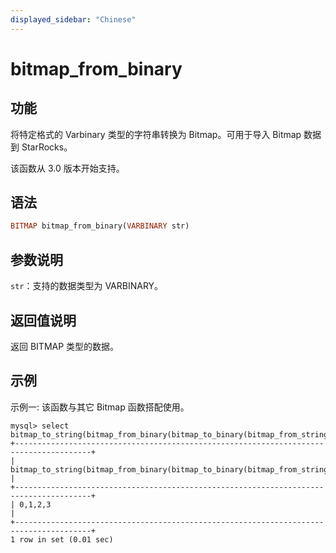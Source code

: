 ```yaml
---
displayed_sidebar: "Chinese"
---
```


# bitmap_from_binary

## 功能

将特定格式的 Varbinary 类型的字符串转换为 Bitmap。可用于导入 Bitmap 数据到 StarRocks。

该函数从 3.0 版本开始支持。

## 语法

```Haskell
BITMAP bitmap_from_binary(VARBINARY str)
```

## 参数说明

`str`：支持的数据类型为 VARBINARY。

## 返回值说明

返回 BITMAP 类型的数据。

## 示例

示例一: 该函数与其它 Bitmap 函数搭配使用。

   ```Plain
   mysql> select bitmap_to_string(bitmap_from_binary(bitmap_to_binary(bitmap_from_string("0,1,2,3"))));
   +---------------------------------------------------------------------------------------+
   | bitmap_to_string(bitmap_from_binary(bitmap_to_binary(bitmap_from_string('0,1,2,3')))) |
   +---------------------------------------------------------------------------------------+
   | 0,1,2,3                                                                               |
   +---------------------------------------------------------------------------------------+
   1 row in set (0.01 sec)
   ```
